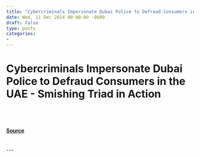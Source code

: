 ```yaml
---
title: "Cybercriminals Impersonate Dubai Police to Defraud Consumers in the UAE - Smishing Triad in Action"
date: Wed, 11 Dec 2024 00:00:00 -0600
draft: false
type: posts
categories: 
- 
---
```

# Cybercriminals Impersonate Dubai Police to Defraud Consumers in the UAE - Smishing Triad in Action

<br/>

<br/>


#### [Source](https://www.resecurity.com/blog/article/cybercriminals-impersonate-dubai-police-to-defraud-consumers-in-the-uae-smishing-triad-in-action)

<br/>
---
